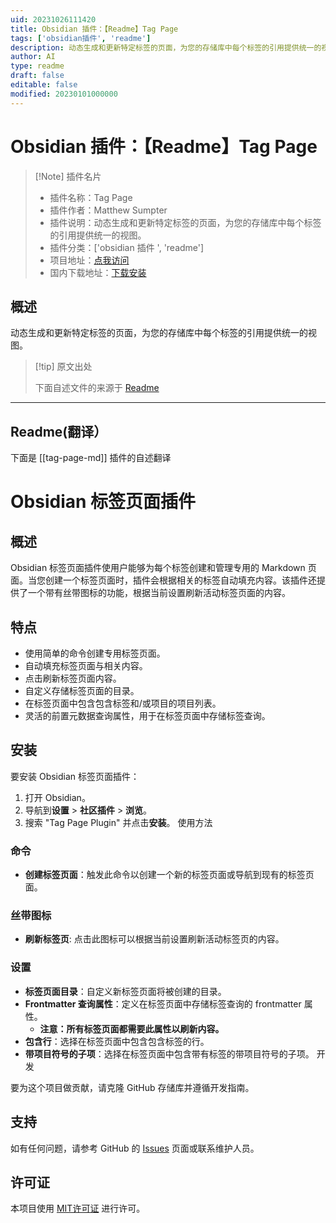 ```yaml
---
uid: 20231026111420
title: Obsidian 插件：【Readme】Tag Page
tags: ['obsidian插件', 'readme']
description: 动态生成和更新特定标签的页面，为您的存储库中每个标签的引用提供统一的视图。
author: AI
type: readme
draft: false
editable: false
modified: 20230101000000
---
```


# Obsidian 插件：【Readme】Tag Page

> [!Note] 插件名片
> - 插件名称：Tag Page
> - 插件作者：Matthew Sumpter
> - 插件说明：动态生成和更新特定标签的页面，为您的存储库中每个标签的引用提供统一的视图。
> - 插件分类：['obsidian 插件 ', 'readme']
> - 项目地址：[点我访问](https://github.com/mjsumpter/obsidian-tag-page)
> - 国内下载地址：[下载安装](https://pkmer.cn/products/plugin/pluginMarket/?tag-page-md)

## 概述

动态生成和更新特定标签的页面，为您的存储库中每个标签的引用提供统一的视图。

> [!tip] 原文出处
>
>下面自述文件的来源于 [Readme](https://ghproxy.net/https://raw.githubusercontent.com/mjsumpter/obsidian-tag-page/main/README.md)

---

## Readme(翻译）

下面是 [[tag-page-md]] 插件的自述翻译

# Obsidian 标签页面插件

## 概述

Obsidian 标签页面插件使用户能够为每个标签创建和管理专用的 Markdown 页面。当您创建一个标签页面时，插件会根据相关的标签自动填充内容。该插件还提供了一个带有丝带图标的功能，根据当前设置刷新活动标签页面的内容。

## 特点

- 使用简单的命令创建专用标签页面。
- 自动填充标签页面与相关内容。
- 点击刷新标签页面内容。
- 自定义存储标签页面的目录。
- 在标签页面中包含包含标签和/或项目的项目列表。
- 灵活的前置元数据查询属性，用于在标签页面中存储标签查询。

## 安装

要安装 Obsidian 标签页面插件：

1. 打开 Obsidian。
2. 导航到**设置** > **社区插件** > **浏览**。
3. 搜索 "Tag Page Plugin" 并点击**安装**。
使用方法

### 命令

- **创建标签页面**：触发此命令以创建一个新的标签页面或导航到现有的标签页面。

### 丝带图标

- **刷新标签页**: 点击此图标可以根据当前设置刷新活动标签页的内容。

### 设置

- **标签页面目录**：自定义新标签页面将被创建的目录。
- **Frontmatter 查询属性**：定义在标签页面中存储标签查询的 frontmatter 属性。
  - **注意：所有标签页面都需要此属性以刷新内容。**
- **包含行**：选择在标签页面中包含包含标签的行。
- **带项目符号的子项**：选择在标签页面中包含带有标签的带项目符号的子项。
开发

要为这个项目做贡献，请克隆 GitHub 存储库并遵循开发指南。

## 支持

如有任何问题，请参考 GitHub 的 [Issues](#) 页面或联系维护人员。

## 许可证

本项目使用 [MIT许可证](LICENSE) 进行许可。
